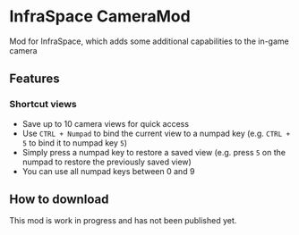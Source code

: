 # InfraSpace CameraMod
Mod for InfraSpace, which adds some additional capabilities to the in-game camera

## Features
### Shortcut views
- Save up to 10 camera views for quick access
- Use `CTRL + Numpad` to bind the current view to a numpad key (e.g. `CTRL + 5` to bind it to numpad key `5`)
- Simply press a numpad key to restore a saved view (e.g. press `5` on the numpad to restore the previously saved view)
- You can use all numpad keys between 0 and 9

## How to download
This mod is work in progress and has not been published yet.